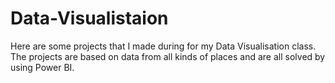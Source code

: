 # Data-Visualistaion

Here are some projects that I made during for my Data Visualisation class.
The projects are based on data from all kinds of places and are all solved by using Power BI.
